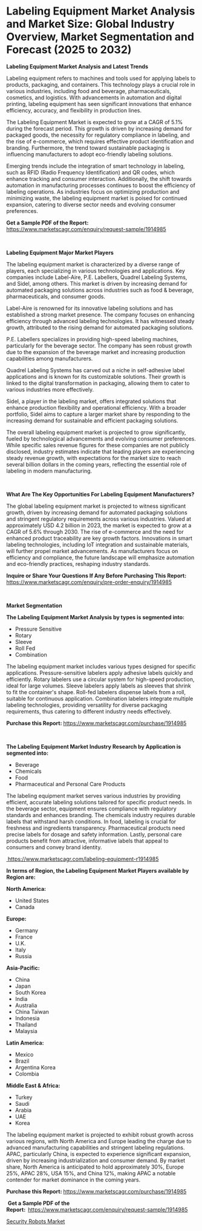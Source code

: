 <p><h1>Labeling Equipment Market Analysis and Market Size: Global Industry Overview, Market Segmentation and Forecast (2025 to 2032)</h1></p><p><strong>Labeling Equipment Market Analysis and Latest Trends</strong></p>
<p><p>Labeling equipment refers to machines and tools used for applying labels to products, packaging, and containers. This technology plays a crucial role in various industries, including food and beverage, pharmaceuticals, cosmetics, and logistics. With advancements in automation and digital printing, labeling equipment has seen significant innovations that enhance efficiency, accuracy, and flexibility in production lines.</p><p>The Labeling Equipment Market is expected to grow at a CAGR of 5.1% during the forecast period. This growth is driven by increasing demand for packaged goods, the necessity for regulatory compliance in labeling, and the rise of e-commerce, which requires effective product identification and branding. Furthermore, the trend toward sustainable packaging is influencing manufacturers to adopt eco-friendly labeling solutions.</p><p>Emerging trends include the integration of smart technology in labeling, such as RFID (Radio Frequency Identification) and QR codes, which enhance tracking and consumer interaction. Additionally, the shift towards automation in manufacturing processes continues to boost the efficiency of labeling operations. As industries focus on optimizing production and minimizing waste, the labeling equipment market is poised for continued expansion, catering to diverse sector needs and evolving consumer preferences.</p></p>
<p><strong>Get a Sample PDF of the Report:&nbsp;</strong> <a href="https://www.marketscagr.com/enquiry/request-sample/1914985?utm_campaign=1868&utm_medium=2&utm_source=Github&utm_content=ia&utm_term=20022025&utm_id=labeling-equipment">https://www.marketscagr.com/enquiry/request-sample/1914985</a></p>
<p>&nbsp;</p>
<p><strong>Labeling Equipment Major Market Players</strong></p>
<p><p>The labeling equipment market is characterized by a diverse range of players, each specializing in various technologies and applications. Key companies include Label-Aire, P.E. Labellers, Quadrel Labeling Systems, and Sidel, among others. This market is driven by increasing demand for automated packaging solutions across industries such as food & beverage, pharmaceuticals, and consumer goods.</p><p>Label-Aire is renowned for its innovative labeling solutions and has established a strong market presence. The company focuses on enhancing efficiency through advanced labeling technologies. It has witnessed steady growth, attributed to the rising demand for automated packaging solutions. </p><p>P.E. Labellers specializes in providing high-speed labeling machines, particularly for the beverage sector. The company has seen robust growth due to the expansion of the beverage market and increasing production capabilities among manufacturers. </p><p>Quadrel Labeling Systems has carved out a niche in self-adhesive label applications and is known for its customizable solutions. Their growth is linked to the digital transformation in packaging, allowing them to cater to various industries more effectively.</p><p>Sidel, a player in the labeling market, offers integrated solutions that enhance production flexibility and operational efficiency. With a broader portfolio, Sidel aims to capture a larger market share by responding to the increasing demand for sustainable and efficient packaging solutions.</p><p>The overall labeling equipment market is projected to grow significantly, fueled by technological advancements and evolving consumer preferences. While specific sales revenue figures for these companies are not publicly disclosed, industry estimates indicate that leading players are experiencing steady revenue growth, with expectations for the market size to reach several billion dollars in the coming years, reflecting the essential role of labeling in modern manufacturing.</p></p>
<p>&nbsp;</p>
<p><strong>What Are The Key Opportunities For Labeling Equipment Manufacturers?</strong></p>
<p><p>The global labeling equipment market is projected to witness significant growth, driven by increasing demand for automated packaging solutions and stringent regulatory requirements across various industries. Valued at approximately USD 4.2 billion in 2023, the market is expected to grow at a CAGR of 5.6% through 2030. The rise of e-commerce and the need for enhanced product traceability are key growth factors. Innovations in smart labeling technologies, including IoT integration and sustainable materials, will further propel market advancements. As manufacturers focus on efficiency and compliance, the future landscape will emphasize automation and eco-friendly practices, reshaping industry standards.</p></p>
<p><strong>Inquire or Share Your Questions If Any Before Purchasing This Report:</strong> <a href="https://www.marketscagr.com/enquiry/pre-order-enquiry/1914985?utm_campaign=1868&utm_medium=2&utm_source=Github&utm_content=ia&utm_term=20022025&utm_id=labeling-equipment">https://www.marketscagr.com/enquiry/pre-order-enquiry/1914985</a></p>
<p>&nbsp;</p>
<p><strong>Market Segmentation</strong></p>
<p><strong>The Labeling Equipment Market Analysis by types is segmented into:</strong></p>
<p><ul><li>Pressure Sensitive</li><li>Rotary</li><li>Sleeve</li><li>Roll Fed</li><li>Combination</li></ul></p>
<p><p>The labeling equipment market includes various types designed for specific applications. Pressure-sensitive labelers apply adhesive labels quickly and efficiently. Rotary labelers use a circular system for high-speed production, ideal for large volumes. Sleeve labelers apply labels as sleeves that shrink to fit the container's shape. Roll-fed labelers dispense labels from a roll, suitable for continuous application. Combination labelers integrate multiple labeling technologies, providing versatility for diverse packaging requirements, thus catering to different industry needs effectively.</p></p>
<p><strong>Purchase this Report:&nbsp;</strong><a href="https://www.marketscagr.com/purchase/1914985?utm_campaign=1868&utm_medium=2&utm_source=Github&utm_content=ia&utm_term=20022025&utm_id=labeling-equipment">https://www.marketscagr.com/purchase/1914985</a></p>
<p>&nbsp;</p>
<p><strong>The Labeling Equipment Market Industry Research by Application is segmented into:</strong></p>
<p><ul><li>Beverage</li><li>Chemicals</li><li>Food</li><li>Pharmaceutical and Personal Care Products</li></ul></p>
<p><p>The labeling equipment market serves various industries by providing efficient, accurate labeling solutions tailored for specific product needs. In the beverage sector, equipment ensures compliance with regulatory standards and enhances branding. The chemicals industry requires durable labels that withstand harsh conditions. In food, labeling is crucial for freshness and ingredients transparency. Pharmaceutical products need precise labels for dosage and safety information. Lastly, personal care products benefit from attractive, informative labels that appeal to consumers and convey brand identity.</p></p>
<p><a href="https://www.marketscagr.com/labeling-equipment-r1914985?utm_campaign=1868&utm_medium=2&utm_source=Github&utm_content=ia&utm_term=20022025&utm_id=labeling-equipment">&nbsp;https://www.marketscagr.com/labeling-equipment-r1914985</a></p>
<p><strong>In terms of Region, the Labeling Equipment Market Players available by Region are:</strong></p>
<p>
    <p> <strong> North America: </strong>
        <ul>
            <li>United States</li>
            <li>Canada</li>
        </ul>
        </p> 
    <p> <strong> Europe: </strong>
        <ul>
            <li>Germany</li>
            <li>France</li>
            <li>U.K.</li>
            <li>Italy</li>
            <li>Russia</li>
        </ul>
        </p> 
    <p> <strong> Asia-Pacific: </strong>
        <ul>
            <li>China</li>
            <li>Japan</li>
            <li>South Korea</li>
            <li>India</li>
            <li>Australia</li>
            <li>China Taiwan</li>
            <li>Indonesia</li>
            <li>Thailand</li>
            <li>Malaysia</li>
        </ul>
        </p> 
    <p> <strong> Latin America: </strong>
        <ul>
            <li>Mexico</li>
            <li>Brazil</li>
            <li>Argentina Korea</li>
            <li>Colombia</li>
        </ul>
        </p> 
    <p> <strong> Middle East & Africa: </strong>
        <ul>
            <li>Turkey</li>
            <li>Saudi</li>
            <li>Arabia</li>
            <li>UAE</li>
            <li>Korea</li>
        </ul>
    </p>
    </p>
<p><p>The labeling equipment market is projected to exhibit robust growth across various regions, with North America and Europe leading the charge due to advanced manufacturing capabilities and stringent labeling regulations. APAC, particularly China, is expected to experience significant expansion, driven by increasing industrialization and consumer demand. By market share, North America is anticipated to hold approximately 30%, Europe 25%, APAC 28%, USA 15%, and China 12%, making APAC a notable contender for market dominance in the coming years.</p></p>
<p><strong>Purchase this Report: </strong><a href="https://www.marketscagr.com/purchase/1914985?utm_campaign=1868&utm_medium=2&utm_source=Github&utm_content=ia&utm_term=20022025&utm_id=labeling-equipment">https://www.marketscagr.com/purchase/1914985</a></p>
<p>&nbsp;<strong>Get a Sample PDF of the Report:&nbsp;&nbsp;</strong><a href="https://www.marketscagr.com/enquiry/request-sample/1914985?utm_campaign=1868&utm_medium=2&utm_source=Github&utm_content=ia&utm_term=20022025&utm_id=labeling-equipment">https://www.marketscagr.com/enquiry/request-sample/1914985</a></p>
<p><strong></strong></p>
<p><p><a href="https://github.com/Krish2023na/Market-Research-Report-List-7/blob/main/security-robots-market.md?utm_campaign=1868&utm_medium=2&utm_source=Github&utm_content=ia&utm_term=20022025&utm_id=labeling-equipment">Security Robots Market</a></p></p>